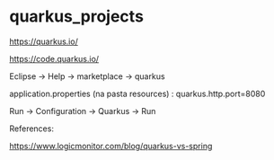 # quarkus_projects


https://quarkus.io/

https://code.quarkus.io/

Eclipse ->  Help -> marketplace -> quarkus

application.properties (na pasta resources) : quarkus.http.port=8080

Run -> Configuration -> Quarkus -> Run



References:

https://www.logicmonitor.com/blog/quarkus-vs-spring
